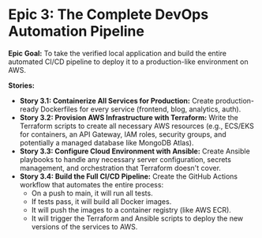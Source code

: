 # Epic 3: The Complete DevOps Automation Pipeline

**Epic Goal:** To take the verified local application and build the entire automated CI/CD pipeline to deploy it to a production-like environment on AWS.

**Stories:**

*   **Story 3.1: Containerize All Services for Production:** Create production-ready Dockerfiles for every service (frontend, blog, analytics, auth).
*   **Story 3.2: Provision AWS Infrastructure with Terraform:** Write the Terraform scripts to create all necessary AWS resources (e.g., ECS/EKS for containers, an API Gateway, IAM roles, security groups, and potentially a managed database like MongoDB Atlas).
*   **Story 3.3: Configure Cloud Environment with Ansible:** Create Ansible playbooks to handle any necessary server configuration, secrets management, and orchestration that Terraform doesn't cover.
*   **Story 3.4: Build the Full CI/CD Pipeline:** Create the GitHub Actions workflow that automates the entire process:
    *   On a push to main, it will run all tests.
    *   If tests pass, it will build all Docker images.
    *   It will push the images to a container registry (like AWS ECR).
    *   It will trigger the Terraform and Ansible scripts to deploy the new versions of the services to AWS.
